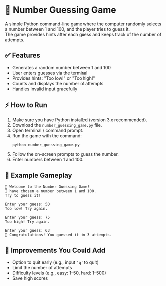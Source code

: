 # 🎲 Number Guessing Game 

A simple Python command-line game where the computer randomly selects a number between 1 and 100, and the player tries to guess it.  
The game provides hints after each guess and keeps track of the number of attempts.

## ✅ Features  
- Generates a random number between 1 and 100  
- User enters guesses via the terminal  
- Provides hints: "Too low!" or "Too high!"  
- Counts and displays the number of attempts  
- Handles invalid input gracefully

## ⚡ How to Run  
1. Make sure you have Python installed (version 3.x recommended).  
2. Download the `number_guessing_game.py` file.  
3. Open terminal / command prompt.  
4. Run the game with the command:  
   ```bash  
   python number_guessing_game.py  
   ```  
5. Follow the on-screen prompts to guess the number.  
6. Enter numbers between 1 and 100.  

## 🚀 Example Gameplay  
```
🎲 Welcome to the Number Guessing Game!
I have chosen a number between 1 and 100.
Try to guess it!

Enter your guess: 50  
Too low! Try again.  

Enter your guess: 75  
Too high! Try again.  

Enter your guess: 63  
🎉 Congratulations! You guessed it in 3 attempts.
```

## 🎯 Improvements You Could Add  
- Option to quit early (e.g., input `'q'` to quit)  
- Limit the number of attempts  
- Difficulty levels (e.g., easy: 1–50, hard: 1–500)  
- Save high scores

 
